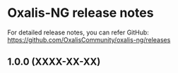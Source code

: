 # Oxalis-NG release notes
For detailed release notes, you can refer GitHub: https://github.com/OxalisCommunity/oxalis-ng/releases 

## 1.0.0 (XXXX-XX-XX)
